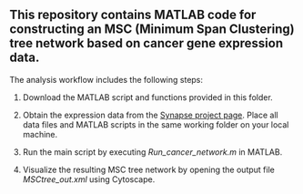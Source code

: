 ## **This repository contains MATLAB code for constructing an MSC (Minimum Span Clustering) tree network based on cancer gene expression data.**

The analysis workflow includes the following steps:

1. Download the MATLAB script and functions provided in this folder.

2. Obtain the expression data from the [Synapse project page](https://www.synapse.org/Synapse:syn68458567/files/). Place all data files and MATLAB scripts in the same working folder on your local machine.

3. Run the main script by executing *Run_cancer_network.m* in MATLAB.

4. Visualize the resulting MSC tree network by opening the output file *MSCtree_out.xml* using Cytoscape.

